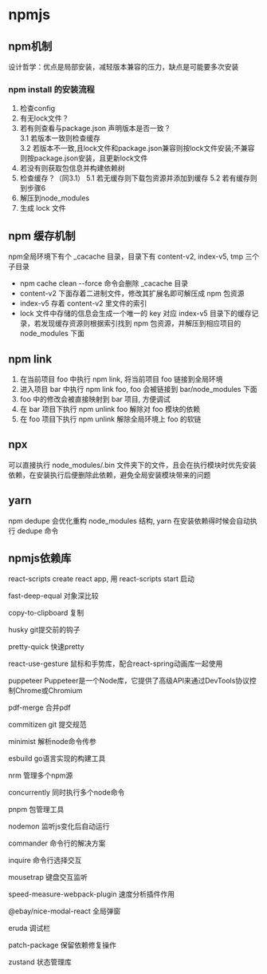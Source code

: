 # npmjs

## npm机制

设计哲学：优点是局部安装，减轻版本兼容的压力，缺点是可能要多次安装

### npm install 的安装流程  
1. 检查config
2. 有无lock文件？
3. 若有则查看与package.json 声明版本是否一致？  
    3.1 若版本一致则检查缓存  
    3.2 若版本不一致,且lock文件和package.json兼容则按lock文件安装;不兼容则按package.json安装，且更新lock文件
4. 若没有则获取包信息并构建依赖树 
5. 检查缓存？（同3.1）
    5.1 若无缓存则下载包资源并添加到缓存
    5.2 若有缓存则到步骤6
6. 解压到node_modules
7. 生成 lock 文件

## npm 缓存机制

npm全局环境下有个 _cacache 目录，目录下有 content-v2, index-v5, tmp 三个子目录
- npm cache clean --force 命令会删除 _cacache 目录
- content-v2 下面存着二进制文件，修改其扩展名即可解压成 npm 包资源
- index-v5 存着 content-v2 里文件的索引 
- lock 文件中存储的信息会生成一个唯一的 key 对应 index-v5 目录下的缓存记录，若发现缓存资源则根据索引找到 npm 包资源，并解压到相应项目的 node_modules 下面

## npm link

1. 在当前项目 foo 中执行 npm link, 将当前项目 foo 链接到全局环境  
2. 进入项目 bar 中执行 npm link foo, foo 会被链接到 bar/node_modules 下面  
3. foo 中的修改会被直接映射到 bar 项目, 方便调试  
4. 在 bar 项目下执行 npm unlink foo 解除对 foo 模块的依赖
5. 在 foo 项目下执行 npm unlink 解除全局环境上 foo 的软链

## npx 

可以直接执行 node_modules/.bin 文件夹下的文件，且会在执行模块时优先安装依赖，在安装执行后便删除此依赖，避免全局安装模块带来的问题  

## yarn

npm dedupe 会优化重构 node_modules 结构, yarn 在安装依赖得时候会自动执行 dedupe 命令

## npmjs依赖库

react-scripts     create react app, 用 react-scripts start 启动

fast-deep-equal   对象深比较

copy-to-clipboard 复制

husky             git提交前的钩子

pretty-quick      快速pretty

react-use-gesture 鼠标和手势库，配合react-spring动画库一起使用

puppeteer         Puppeteer是一个Node库，它提供了高级API来通过DevTools协议控制Chrome或Chromium

pdf-merge         合并pdf

commitizen        git 提交规范

minimist          解析node命令传参

esbuild           go语言实现的构建工具

nrm                管理多个npm源

concurrently  同时执行多个node命令

pnpm          包管理工具

nodemon       监听js变化后自动运行

commander     命令行的解决方案

inquire       命令行选择交互
 
mousetrap     键盘交互监听    

speed-measure-webpack-plugin  速度分析插件作用  

@ebay/nice-modal-react  全局弹窗

eruda         调试栏

patch-package 保留依赖修复操作

zustand       状态管理库
